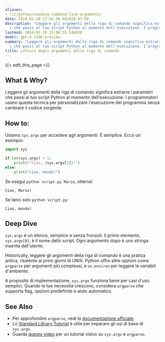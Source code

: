 ```yaml
---
aliases:
- /it/python/reading-command-line-arguments/
date: 2024-01-20 17:56:30.641828-07:00
description: "Leggere gli argomenti della riga di comando significa estrarre i parametri\
  \ che passi al tuo script Python al momento dell'esecuzione. I programmatori\u2026"
lastmod: 2024-02-18 23:08:55.536036
model: gpt-4-1106-preview
summary: "Leggere gli argomenti della riga di comando significa estrarre i parametri\
  \ che passi al tuo script Python al momento dell'esecuzione. I programmatori\u2026"
title: Lettura degli argomenti della riga di comando
---
```


{{< edit_this_page >}}

## What & Why?
Leggere gli argomenti della riga di comando significa estrarre i parametri che passi al tuo script Python al momento dell'esecuzione. I programmatori usano questa tecnica per personalizzare l'esecuzione del programma senza cambiare il codice sorgente.

## How to:
Usiamo `sys.argv` per accedere agli argomenti. È semplice. Ecco un esempio:

```Python
import sys

if len(sys.argv) > 1:
    print(f"Ciao, {sys.argv[1]}!")
else:
    print("Ciao, mondo!")
```

Se esegui `python script.py Mario`, otterrai:

```
Ciao, Mario!
```

Se lanci solo `python script.py`:

```
Ciao, mondo!
```

## Deep Dive
`sys.argv` è un elenco, semplice e senza fronzoli. Il primo elemento, `sys.argv[0]`, è il nome dello script. Ogni argomento dopo è uno stringa inserita dall'utente. 

Historically, leggere gli argomenti della riga di comando è una pratica antica, risalente ai primi giorni di UNIX. Python offre altre opzioni come `argparse` per argomenti più complessi, e `os.environ` per leggere le variabili d'ambiente.

A proposito di implementazione, `sys.argv` funziona bene per casi d'uso semplici. Quando le tue necessità crescono, considera `argparse` che supporta flag, opzioni predefinite e aiuto automatico.

## See Also
- Per approfondire `argparse`, vedi la [documentazione ufficiale](https://docs.python.org/3/library/argparse.html).
- Lo [Standard Library Tutorial](https://docs.python.org/3/tutorial/stdlib.html#command-line-arguments) è utile per imparare gli usi di base di `sys.argv`.
- Guarda [questo video](https://www.youtube.com/watch?v=CqvZ3vGoGs0) per un tutorial visivo su `sys.argv` e `argparse`.
